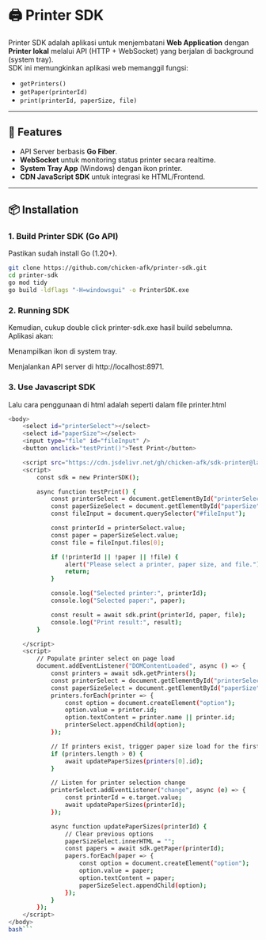 # 🖨️ Printer SDK

Printer SDK adalah aplikasi untuk menjembatani **Web Application** dengan **Printer lokal** melalui API (HTTP + WebSocket) yang berjalan di background (system tray).  
SDK ini memungkinkan aplikasi web memanggil fungsi:
- `getPrinters()`
- `getPaper(printerId)`
- `print(printerId, paperSize, file)`

---

## 🚀 Features
- API Server berbasis **Go Fiber**.
- **WebSocket** untuk monitoring status printer secara realtime.
- **System Tray App** (Windows) dengan ikon printer.
- **CDN JavaScript SDK** untuk integrasi ke HTML/Frontend.

---

## 📦 Installation

### 1. Build Printer SDK (Go API)
Pastikan sudah install Go (1.20+).

```bash
git clone https://github.com/chicken-afk/printer-sdk.git
cd printer-sdk
go mod tidy
go build -ldflags "-H=windowsgui" -o PrinterSDK.exe
```
### 2. Running SDK
Kemudian, cukup double click printer-sdk.exe hasil build sebelumna.
Aplikasi akan:

Menampilkan ikon di system tray.

Menjalankan API server di http://localhost:8971.

### 3. Use Javascript SDK
Lalu cara penggunaan di html adalah seperti dalam file printer.html

```bash
<body>
    <select id="printerSelect"></select>
    <select id="paperSize"></select>
    <input type="file" id="fileInput" />
    <button onclick="testPrint()">Test Print</button>

    <script src="https://cdn.jsdelivr.net/gh/chicken-afk/sdk-printer@latest/printer-sdk.js"></script>
    <script>
        const sdk = new PrinterSDK();

        async function testPrint() {
            const printerSelect = document.getElementById("printerSelect");
            const paperSizeSelect = document.getElementById("paperSize");
            const fileInput = document.querySelector("#fileInput");

            const printerId = printerSelect.value;
            const paper = paperSizeSelect.value;
            const file = fileInput.files[0];

            if (!printerId || !paper || !file) {
                alert("Please select a printer, paper size, and file.");
                return;
            }

            console.log("Selected printer:", printerId);
            console.log("Selected paper:", paper);

            const result = await sdk.print(printerId, paper, file);
            console.log("Print result:", result);
        }

    </script>
    <script>
        // Populate printer select on page load
        document.addEventListener("DOMContentLoaded", async () => {
            const printers = await sdk.getPrinters();
            const printerSelect = document.getElementById("printerSelect");
            const paperSizeSelect = document.getElementById("paperSize");
            printers.forEach(printer => {
                const option = document.createElement("option");
                option.value = printer.id;
                option.textContent = printer.name || printer.id;
                printerSelect.appendChild(option);
            });

            // If printers exist, trigger paper size load for the first printer
            if (printers.length > 0) {
                await updatePaperSizes(printers[0].id);
            }

            // Listen for printer selection change
            printerSelect.addEventListener("change", async (e) => {
                const printerId = e.target.value;
                await updatePaperSizes(printerId);
            });

            async function updatePaperSizes(printerId) {
                // Clear previous options
                paperSizeSelect.innerHTML = "";
                const papers = await sdk.getPaper(printerId);
                papers.forEach(paper => {
                    const option = document.createElement("option");
                    option.value = paper;
                    option.textContent = paper;
                    paperSizeSelect.appendChild(option);
                });
            }
        });
    </script>
</body>
bash```
